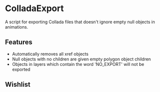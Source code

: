 # ColladaExport

A script for exporting Collada files that doesn't ignore empty null objects in animations.


## Features

- Automatically removes all xref objects
- Null objects with no children are given empty polygon object children 
- Objects in layers which contain the word 'NO_EXPORT' will not be exported


## Wishlist 
